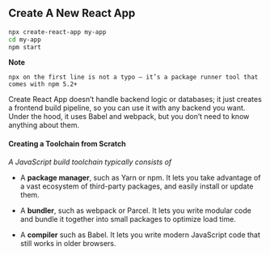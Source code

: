 ## Create A New React App


```bash
npx create-react-app my-app
cd my-app
npm start
```

**Note**

`npx on the first line is not a typo — it’s a package runner tool that comes with npm 5.2+`



Create React App doesn’t handle backend logic or databases; it just creates a frontend build pipeline,  so you can use it with any backend you want. Under the hood, it uses Babel and webpack, but you don’t need to know anything about them.


#### Creating a Toolchain from Scratch

*A JavaScript build toolchain typically consists of*

- A **package manager**, such as Yarn or npm. It lets you take advantage of a vast ecosystem of third-party packages, and easily install or update them.

- A **bundler**, such as webpack or Parcel. It lets you write modular code and bundle it together into small packages to optimize load time.

- A **compiler** such as Babel. It lets you write modern JavaScript code that still works in older browsers.


